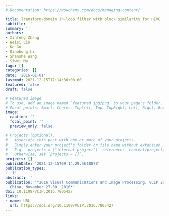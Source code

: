 ```yaml
---
# Documentation: https://wowchemy.com/docs/managing-content/

title: Transform-domain in-loop filter with block similarity for HEVC
subtitle: ''
summary: ''
authors:
- Xinfeng Zhang
- Weisi Lin
- Ke Gu
- Qiaohong Li
- Shanshe Wang
- Siwei Ma
tags: []
categories: []
date: '2016-01-01'
lastmod: 2021-12-15T17:14:30+08:00
featured: false
draft: false

# Featured image
# To use, add an image named `featured.jpg/png` to your page's folder.
# Focal points: Smart, Center, TopLeft, Top, TopRight, Left, Right, BottomLeft, Bottom, BottomRight.
image:
  caption: ''
  focal_point: ''
  preview_only: false

# Projects (optional).
#   Associate this post with one or more of your projects.
#   Simply enter your project's folder or file name without extension.
#   E.g. `projects = ["internal-project"]` references `content/project/deep-learning/index.md`.
#   Otherwise, set `projects = []`.
projects: []
publishDate: '2021-12-15T09:14:29.561887Z'
publication_types:
- '1'
abstract: ''
publication: '*2016 Visual Communications and Image Processing, VCIP 2016, Chengdu,
  China, November 27-30, 2016*'
doi: 10.1109/VCIP.2016.7805427
links:
- name: URL
  url: https://doi.org/10.1109/VCIP.2016.7805427
---
```

